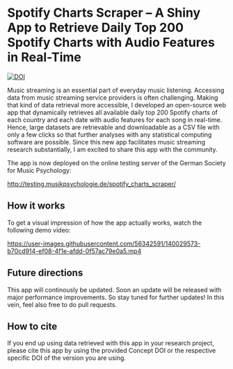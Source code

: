 # Spotify Charts Scraper – A Shiny App to Retrieve Daily Top 200 Spotify Charts with Audio Features in Real-Time

[![DOI](https://zenodo.org/badge/410547939.svg)](https://zenodo.org/badge/latestdoi/410547939)

Music streaming is an essential part of everyday music listening. Accessing data from music streaming service providers is often challenging. Making that kind of data retrieval more accessible, I developed an open-source web app that dynamically retrieves all available daily top 200 Spotify charts of each country and each date with audio features for each song in real-time. Hence, large datasets are retrievable and downloadable as a CSV file with only a few clicks so that further analyses with any statistical computing software are possible. Since this new app facilitates music streaming research substantially, I am excited to share this app with the community.

The app is now deployed on the online testing server of the German Society for Music Psychology:

http://testing.musikpsychologie.de/spotify_charts_scraper/


## How it works

To get a visual impression of how the app actually works, watch the following demo video:  

https://user-images.githubusercontent.com/56342591/140029573-b70cd914-ef08-4f1e-afdd-0f57ac79e0a5.mp4


## Future directions

This app will continously be updated. Soon an update will be released with major performance improvements. So stay tuned for further updates! 
In this vein, feel also free to do pull requests.

## How to cite

If you end up using data retrieved with this app in your research project, please cite this app by using the provided Concept DOI or the respective specific DOI of the version you are using.
